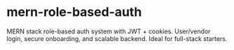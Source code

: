 # mern-role-based-auth
MERN stack role-based auth system with JWT + cookies. User/vendor login, secure onboarding, and scalable backend. Ideal for full-stack starters.
